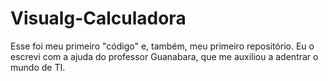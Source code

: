 # Visualg-Calculadora
Esse foi meu primeiro "código" e, também, meu primeiro repositório. Eu o escrevi com a ajuda do professor Guanabara, que me auxiliou a adentrar o mundo de TI.
